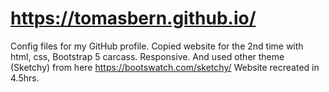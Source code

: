 # https://tomasbern.github.io/
Config files for my GitHub profile.
Copied website for the 2nd time with html, css, Bootstrap 5 carcass. Responsive. And used other theme (Sketchy) from here https://bootswatch.com/sketchy/ Website recreated in 4.5hrs.
